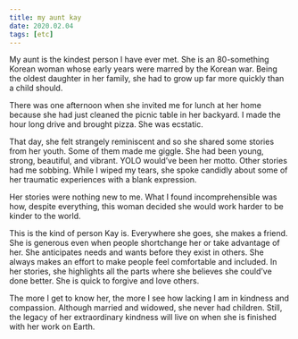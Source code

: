 ```yaml
---
title: my aunt kay
date: 2020.02.04
tags: [etc]
---
```


My aunt is the kindest person I have ever met. She is an 80-something Korean woman whose early years were marred by the Korean war. Being the oldest daughter in her family, she had to grow up far more quickly than a child should.

There was one afternoon when she invited me for lunch at her home because she had just cleaned the picnic table in her backyard. I made the hour long drive and brought pizza. She was ecstatic.

That day, she felt strangely reminiscent and so she shared some stories from her youth. Some of them made me giggle. She had been young, strong, beautiful, and vibrant. YOLO would’ve been her motto. Other stories had me sobbing. While I wiped my tears, she spoke candidly about some of her traumatic experiences with a blank expression.

Her stories were nothing new to me. What I found incomprehensible was how, despite everything, this woman decided she would work harder to be kinder to the world.

This is the kind of person Kay is. Everywhere she goes, she makes a friend. She is generous even when people shortchange her or take advantage of her. She anticipates needs and wants before they exist in others. She always makes an effort to make people feel comfortable and included. In her stories, she highlights all the parts where she believes she could’ve done better. She is quick to forgive and love others.

The more I get to know her, the more I see how lacking I am in kindness and compassion. Although married and widowed, she never had children. Still, the legacy of her extraordinary kindness will live on when she is finished with her work on Earth.